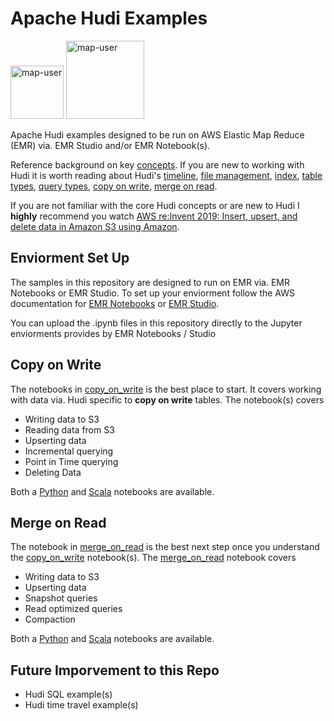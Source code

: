 # Apache Hudi Examples

<img width="85" alt="map-user" src="https://img.shields.io/badge/views-1122-green"> <img width="125" alt="map-user" src="https://img.shields.io/badge/unique visits-251-green">

Apache Hudi examples designed to be run on AWS Elastic Map Reduce (EMR) via. EMR Studio and/or EMR Notebook(s).

Reference background on key [concepts](https://hudi.apache.org/docs/concepts/). If you are new to working with Hudi it is worth reading about Hudi's [timeline](https://hudi.apache.org/docs/concepts/#timeline), [file management](https://hudi.apache.org/docs/concepts/#file-management), [index](https://hudi.apache.org/docs/concepts/#index), [table types](https://hudi.apache.org/docs/concepts/#table-types), [query types](https://hudi.apache.org/docs/concepts/#query-types), [copy on write](https://hudi.apache.org/docs/concepts/#copy-on-write-table), [merge on read](https://hudi.apache.org/docs/concepts/#merge-on-read-table).

If you are not familiar with the core Hudi concepts or are new to Hudi I **highly** recommend you watch [AWS re:Invent 2019: Insert, upsert, and delete data in Amazon S3 using Amazon](https://www.youtube.com/watch?v=_ckNyL_Nr1A).

## Enviorment Set Up

The samples in this repository are designed to run on EMR via. EMR Notebooks or EMR Studio. To set up your enviorment follow the AWS documentation for [EMR Notebooks](https://docs.aws.amazon.com/emr/latest/ManagementGuide/emr-managed-notebooks.html) or [EMR Studio](https://docs.aws.amazon.com/emr/latest/ManagementGuide/emr-studio.html).

You can upload the .ipynb files in this repository directly to the Jupyter enviorments provides by EMR Notebooks / Studio

## Copy on Write
The notebooks in [copy_on_write](https://github.com/ev2900/Hudi_Elastic_Map_Reduce/tree/main/copy_on_write) is the best place to start. It covers working with data via. Hudi specific to **copy on write** tables. The notebook(s) covers
* Writing data to S3
* Reading data from S3
* Upserting data
* Incremental querying
* Point in Time querying
* Deleting Data

Both a [Python](https://github.com/ev2900/Hudi_Elastic_Map_Reduce/blob/main/copy_on_write/Python/copy_on_write_python.ipynb) and [Scala](https://github.com/ev2900/Hudi_Elastic_Map_Reduce/blob/main/copy_on_write/Scala/copy_on_write_scala.ipynb) notebooks are available.

## Merge on Read
The notebook in [merge_on_read](https://github.com/ev2900/Hudi_Elastic_Map_Reduce/tree/main/merge_on_read) is the best next step once you understand the [copy_on_write](https://github.com/ev2900/Hudi_Elastic_Map_Reduce/tree/main/copy_on_write) notebook(s). The [merge_on_read](https://github.com/ev2900/Hudi_Elastic_Map_Reduce/tree/main/merge_on_read) notebook covers
* Writing data to S3
* Upserting data
* Snapshot queries
* Read optimized queries
* Compaction

Both a [Python](https://github.com/ev2900/Hudi_Elastic_Map_Reduce/tree/main/merge_on_read/Python/merge_on_read_python.ipynb) and [Scala](https://github.com/ev2900/Hudi_Elastic_Map_Reduce/tree/main/merge_on_read/Scala/merge_on_read_scala.ipynb) notebooks are available.

## Future Imporvement to this Repo
* Hudi SQL example(s)
* Hudi time travel example(s)
